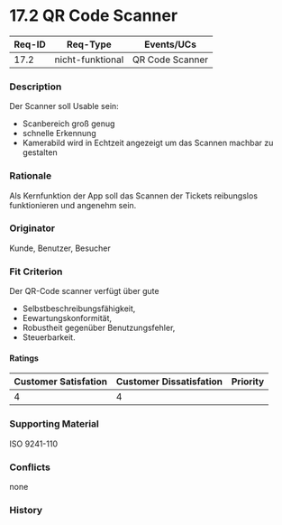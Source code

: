 # 17.2 QR Code Scanner

| Req-ID | Req-Type         | Events/UCs      |
| ------ | ---------------- | --------------- |
| 17.2   | nicht-funktional | QR Code Scanner |

### Description
Der Scanner soll Usable sein:
- Scanbereich groß genug
- schnelle Erkennung
- Kamerabild wird in Echtzeit angezeigt um das Scannen machbar zu gestalten

### Rationale
Als Kernfunktion der App soll das Scannen der Tickets reibungslos funktionieren und angenehm sein.

### Originator
Kunde, Benutzer, Besucher

### Fit Criterion
Der QR-Code scanner verfügt über gute
- Selbstbeschreibungsfähigkeit, 
- Eewartungskonformität,
- Robustheit gegenüber Benutzungsfehler,
- Steuerbarkeit.

#### Ratings
| Customer Satisfation | Customer Dissatisfation | Priority |
| -------------------- | ----------------------- | -------- |
| 4                    | 4                       |          |

### Supporting Material
ISO 9241-110

### Conflicts
none

### History
